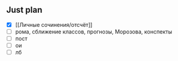 ## Just plan
- [x] [[Личные сочинения/отсчёт]]
- [ ] рома, сближение классов, прогнозы, Морозова, конспекты
- [ ] пост
- [ ] ои
- [ ] лб

